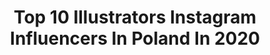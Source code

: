 ---
title: Top 10 Illustrators Instagram Influencers In Poland In 2020
description: >-
  Find top illustrators Instagram influencers in Poland in 2020. Most popular hashtags: #illustration #drawing #sketch #art.
platform: Instagram
profiles:
  - username: "mateusz_kolek"
    fullname: >-
      Mateusz Kolek
    location: "Poland"
    followers: 10854
    engagement: 421
    commentsToLikes: 0.015625
    id: ck136wwhc8nmt0i19ib9ncl6n
    verified: false
    hashtags: "#fontainebleau, #japan, #hiking, #wallart"
  - username: "emilia.dziubak"
    fullname: >-
      Emilia Dziubak 🍋
    location: "Poland"
    followers: 41699
    engagement: 355
    commentsToLikes: 0.013364
    id: ck8szg724obg70j78y3oq9bpg
    verified: false
    hashtags: "#stayathome, #wondrousrex, #po, #emiliadziubakilustracje"
  - username: "nioskacom"
    fullname: >-
      Katarzyna Bogucka
    location: "Poland"
    followers: 6873
    engagement: 229
    commentsToLikes: 0.006056
    id: ck0w3crlpsqx70i1994n3z6ec
    verified: false
    hashtags: "#newyearseve, #newyearparty, #newyearposter, #bookcover"
  - username: "angiinka"
    fullname: >-
      𝐁𝐔𝐍𝐍𝐘 𓃹
    location: "Poland"
    followers: 6987
    engagement: 1777
    commentsToLikes: 0.005498
    id: ck5hj1ikbfu8v0i11r3aazg08
    verified: false
    hashtags: "#tatuaze, #darkfolk, #witchcraft, #automaciknamonetki"
  - username: "ewa.maka.art"
    fullname: >-
      Ewa Mąka
    location: "Poland"
    followers: 9764
    engagement: 1534
    commentsToLikes: 0.026960
    id: ck13czkc02x3p0i19wasfu2c4
    verified: false
    hashtags: "#aquarelle, #stayhome, #natureillustration, #rose"
  - username: "fennethianell"
    fullname: >-
      Agnieszka Lepak
    location: "Poland"
    followers: 5183
    engagement: 1252
    commentsToLikes: 0.035556
    id: ck6tjclq32g650j71ucfargcn
    verified: false
    hashtags: "#topnine, #alvaromorte, #alternateuniverse, #austenau"
  - username: "guyvallez"
    fullname: >-
      ◇ Guy-Pascal Vallez / Gax Art🔥
    location: "Poland"
    followers: 8449
    engagement: 1240
    commentsToLikes: 0.014766
    id: ck8t8zip6meg90j78gfzg21y0
    verified: false
    hashtags: "#illustration, #roleplayinggame, #darkestdungeon, #doometernal"
  - username: "maciek_polak"
    fullname: >-
      illustration design mural
    location: "Poland"
    followers: 15772
    engagement: 562
    commentsToLikes: 0.021467
    id: ck55ops0v8v7g0i11hhgp39lt
    verified: false
    hashtags: "#streetartphotography, #wajda, #poster, #cartoon"
  - username: "marikaboniuk"
    fullname: >-
      Marika Boniuk
    location: "Poland"
    followers: 212450
    engagement: 380
    commentsToLikes: 0.039603
    id: ck8t1fwtyvm7h0j78fez5gmt7
    verified: false
    hashtags: "#ipad, #ipadartist, #procreate, #digitalpainting"
  - username: "rena.illustration"
    fullname: >-
      Renata Krawczyk
    location: "Poland"
    followers: 14411
    engagement: 810
    commentsToLikes: 0.011695
    id: ck0vz71rr7mth0i19hwh4v2z9
    verified: false
    hashtags: "#blackworknow, #childrensbook, #sketching, #polishillustrations"
---